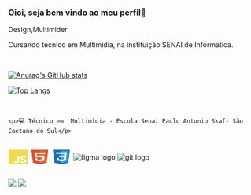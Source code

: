 ### Oioi, seja bem vindo ao meu perfil👋

<!--
**biiaapz/biiaapz** is a ✨ _special_ ✨ repository because its `README.md` (this file) appears on your GitHub profile.
<!-- Link para o site que cria o codigo para o texto com aparencia de digitação -->
<!-- https://readme-typing-svg.demolab.com/demo/ -->


<div>
<p>Design,Multimider</p> 

<p> Cursando tecnico em Multimídia, na instituição SENAI de Informatica.</p>
</div>

<br>


</div>

[![Anurag's GitHub stats](https://github-readme-stats.vercel.app/api?username=biiaapz&count_private=true&show_icons=true&theme=transparent&locale=pt-br)](https://github.com/biiaapz/github-readme-stats)
  
[![Top Langs](https://github-readme-stats.vercel.app/api/top-langs/?username=biiaapz&langs_count=10&layout=compact&theme=transparent&locale=pt-br&hide_progress=true)](https://github.com/biiaapz/github-readme-stats)
  
<br>

<div>
  
    <p>💻 Técnico em  Multimìdia - Escola Senai Paulo Antonio Skaf- São Caetano do Sul</p> 

<!--https://devicon.dev/-->
<div style="display: inline_block"><br>
 <img align="center" alt="Tadeu-Js" height="30" width="40" src="https://raw.githubusercontent.com/devicons/devicon/master/icons/javascript/javascript-plain.svg">  
  <img align="center" alt="Tadeu-HTML" height="30" width="40" src="https://raw.githubusercontent.com/devicons/devicon/master/icons/html5/html5-original.svg">
  <img align="center" alt="Tadeu-CSS" height="30" width="40" src="https://raw.githubusercontent.com/devicons/devicon/master/icons/css3/css3-original.svg">
  <img align="center"  alt="figma logo" height="30" width="40" src="https://cdn.jsdelivr.net/gh/devicons/devicon/icons/figma/figma-original.svg"/>
  <img align="center"  alt="git logo" height="30" width="40" src="https://cdn.simpleicons.org/git/F05032"/>
  


<br>

<div>
  <h2></h2>
  <a href = "beatrizapsilva0302@gmail.com"><img src="https://img.shields.io/badge/Gmail-D14836?style=for-the-badge&logo=gmail&logoColor=white" target="_blank"></a>
  <a href="www.linkedin.com/in/beatriz-silva-7098a3276" target="_blank"><img src="https://img.shields.io/badge/-LinkedIn-%230077B5?style=for-the-badge&logo=linkedin&logoColor=white" target="_blank"></a>
 
</div>






